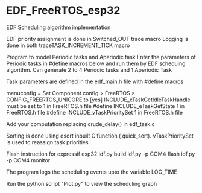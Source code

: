 # EDF_FreeRTOS_esp32

EDF Scheduling algorithm implementation

EDF priority assignment is done in Switched_OUT trace macro
Logging is done in both traceTASK_INCREMENT_TICK macro 

Program to model Periodic tasks and Aperiodic task
Enter the parameters of Periodic tasks in #define macros below and run them by EDF scheduing algorithm.
Can generate 2 to 4 Periodic tasks and 1 Aperiodic Task

Task parameters are defined in the edf_main.h file with #define macros

menuconfig = Set Component config > FreeRTOS > CONFIG_FREERTOS_UNICORE to [yes]
INCLUDE_xTaskGetIdleTaskHandle must be set to 1 in FreeRTOS.h file
#define INCLUDE_eTaskGetState 1  in FreeRTOS.h file
#define INCLUDE_vTaskPrioritySet 1  in FreeRTOS.h file

Add your computation replacing crude_delay() in edf_task.c 

Sorting is done using qsort inbuilt C function ( quick_sort).
vTaskPrioritySet is used to reassign task priorities.

Flash instruction for expressif esp32
idf.py build
idf.py -p COM4 flash
idf.py -p COM4 monitor

The program logs the scheduling events upto the variable LOG_TIME

Run the python script "Plot.py" to view the scheduling graph
